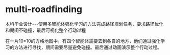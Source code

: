 # multi-roadfinding
本科毕业设计---使用多智能体强化学习的方法完成路径规划任务，要求路径优化和期间不碰撞，最后可视化整个行动过程

在一片10*10的方格地图中，有四个智能体需要去到各自的地方，他们通过强化学习的方法进行寻找，期间需要尽量避免碰撞。最后通过动画演示整个行动过程。


